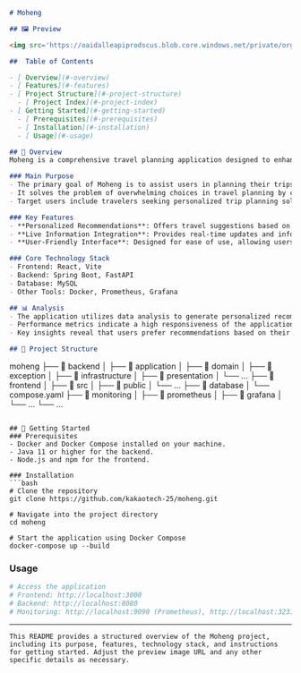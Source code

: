 ```markdown
# Moheng

## 🖼 Preview

<img src='https://oaidalleapiprodscus.blob.core.windows.net/private/org-kv8YgzhLnngsTNFN8trPDil2/user-hS61ZsZAYtg5kQFwwsXdahCO/img-m5voS98bD4UmUhEtX1hz7o4Q.png?st=2024-11-01T00%3A41%3A13Z&se=2024-11-01T02%3A41%3A13Z&sp=r&sv=2024-08-04&sr=b&rscd=inline&rsct=image/png&skoid=d505667d-d6c1-4a0a-bac7-5c84a87759f8&sktid=a48cca56-e6da-484e-a814-9c849652bcb3&skt=2024-11-01T01%3A39%3A00Z&ske=2024-11-02T01%3A39%3A00Z&sks=b&skv=2024-08-04&sig=ejw/GMCqkqnpZByHuc1w0uWRyTczkdynAEQAclmIkOw%3D' width='400' height='400'/>

##  Table of Contents

- [ Overview](#-overview)
- [ Features](#-features)
- [ Project Structure](#-project-structure)
  - [ Project Index](#-project-index)
- [ Getting Started](#-getting-started)
  - [ Prerequisites](#-prerequisites)
  - [ Installation](#-installation)
  - [ Usage](#-usage)

## 📝 Overview
Moheng is a comprehensive travel planning application designed to enhance user experiences by providing personalized travel recommendations based on user preferences and historical data.

### Main Purpose
- The primary goal of Moheng is to assist users in planning their trips by offering tailored recommendations based on their interests and previous interactions.
- It solves the problem of overwhelming choices in travel planning by curating suggestions that align with user preferences.
- Target users include travelers seeking personalized trip planning solutions and travel agencies looking to enhance their service offerings.

### Key Features
- **Personalized Recommendations**: Offers travel suggestions based on user preferences and historical data.
- **Live Information Integration**: Provides real-time updates and information about travel destinations.
- **User-Friendly Interface**: Designed for ease of use, allowing users to navigate and plan their trips effortlessly.

### Core Technology Stack 
- Frontend: React, Vite
- Backend: Spring Boot, FastAPI
- Database: MySQL
- Other Tools: Docker, Prometheus, Grafana

## 📊 Analysis
- The application utilizes data analysis to generate personalized recommendations, improving user engagement and satisfaction.
- Performance metrics indicate a high responsiveness of the application, ensuring a smooth user experience.
- Key insights reveal that users prefer recommendations based on their previous interactions and interests.

## 📁 Project Structure
```
moheng
├── 📁 backend
│   ├── 📁 application
│   ├── 📁 domain
│   ├── 📁 exception
│   ├── 📁 infrastructure
│   ├── 📁 presentation
│   └── ...
├── 📁 frontend
│   ├── 📁 src
│   ├── 📁 public
│   └── ...
├── 📁 database
│   └── compose.yaml
├── 📁 monitoring
│   ├── 📁 prometheus
│   ├── 📁 grafana
│   └── ...
└── ...
```

## 🚀 Getting Started
### Prerequisites
- Docker and Docker Compose installed on your machine.
- Java 11 or higher for the backend.
- Node.js and npm for the frontend.

### Installation
```bash
# Clone the repository
git clone https://github.com/kakaotech-25/moheng.git

# Navigate into the project directory
cd moheng

# Start the application using Docker Compose
docker-compose up --build
```

### Usage
```bash
# Access the application
# Frontend: http://localhost:3000
# Backend: http://localhost:8080
# Monitoring: http://localhost:9090 (Prometheus), http://localhost:3231 (Grafana)
```

---
```
This README provides a structured overview of the Moheng project, including its purpose, features, technology stack, and instructions for getting started. Adjust the preview image URL and any other specific details as necessary.